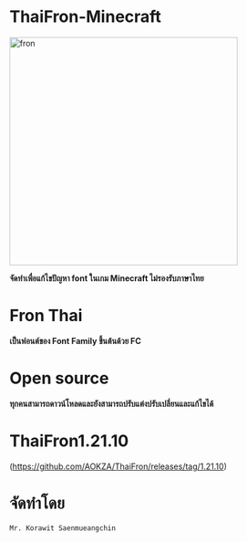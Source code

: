 # ThaiFron-Minecraft
<img width="400" height="400" alt="fron" src="https://github.com/user-attachments/assets/300d84af-4390-4b33-aba6-bf4f4d88959f" />

**จัดทำเพื่อแก้ไขปัญหา font ในเกม Minecraft ไม่รองรับภาษาไทย**
# Fron Thai 
**เป็นฟอนต์ของ Font Family ขึ้นต้นด้วย FC**
# Open source
**ทุกคนสามารถดาวน์โหลดและยังสามารถปรับแต่งปรับเปลี่ยนและแก้ไขได้**
# ThaiFron1.21.10
(<https://github.com/AOKZA/ThaiFron/releases/tag/1.21.10>)
# จัดทำโดย
`Mr. Korawit Saenmueangchin`
